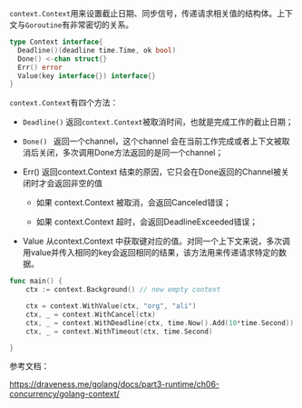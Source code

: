 





`context.Context`用来设置截止日期、同步信号，传递请求相关值的结构体。上下文与`Goroutine`有非常密切的关系。

```go
type Context interface{
  Deadline()(deadline time.Time, ok bool)
  Done() <-chan struct{}
  Err() error
  Value(key interface{}) interface{}
}
```

`context.Context`有四个方法：

- `Deadline()` 返回`context.Context`被取消时间，也就是完成工作的截止日期；

- `Done() `          返回一个channel，这个channel 会在当前工作完成或者上下文被取消后关闭，多次调用Done方法返回的是同一个channel；

- Err()    返回context.Context 结束的原因，它只会在Done返回的Channel被关闭时才会返回非空的值

  - 如果 context.Context 被取消，会返回Canceled错误；

  - 如果 context.Context 超时，会返回DeadlineExceeded错误；

- Value 从context.Context 中获取键对应的值。对同一个上下文来说，多次调用value并传入相同的key会返回相同的结果，该方法用来传递请求特定的数据。





```go
func main() {
	ctx := context.Background() // new empty context

	ctx = context.WithValue(ctx, "org", "ali")
	ctx, _ = context.WithCancel(ctx)
	ctx, _ = context.WithDeadline(ctx, time.Now().Add(10*time.Second))
	ctx, _ = context.WithTimeout(ctx, time.Second)

}
```













参考文档：

https://draveness.me/golang/docs/part3-runtime/ch06-concurrency/golang-context/